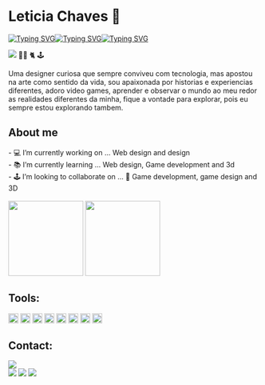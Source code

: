 
<h1>Leticia Chaves 🖖</h1> 


<!--//https://readme-typing-svg.herokuapp.com/demo/  -->
<!--web design  -->
<!--atualizacao -->

[![Typing SVG](https://readme-typing-svg.herokuapp.com?font=ubunto&color=F7314F&Left=true&vCenter=true&width=150&height=100&lines=Web+design+|+&duration=5000s&delay=0.3s)](https://git.io/typing-svg)<!--Game -->[![Typing SVG](https://readme-typing-svg.herokuapp.com?font=ubunto&color=8BDC00&left=true&vCenter=true&width=80&height=100&lines=Game+|+&duration=5000s&delay=0.3s)](https://git.io/typing-svg)<!-- Ui/ux  -->[![Typing SVG](https://readme-typing-svg.herokuapp.com?font=ubunto&color=2890ff&Left=true&vCenter=true&width=150&height=100&lines=UI%2FUX&duration=5000s&delay=0.3s)](https://git.io/typing-svg)


![](https://komarev.com/ghpvc/?username=lepleen&style=flat-square) 👩‍ 💻 🐈 🕹️

Uma designer curiosa  que sempre conviveu com tecnologia, mas apostou na arte como sentido da vida, sou apaixonada por historias e experiencias diferentes, adoro video games, aprender e observar o mundo ao meu redor as realidades diferentes da minha, fique a  vontade para explorar, pois eu sempre estou explorando tambem.


<div>
         <h2>About me</h2>
         <span> - 💻 I’m currently working on ... Web design and design </span><br>
         <span>- 📚 I’m currently learning ... Web design, Game development and 3d</span><br>
        <span> - 🕹️ I’m looking to collaborate on ... 👾 Game development, game design and 3D</span>
</div>

<div align="left">
         <br>
         <img height="150em" src="https://github-readme-stats.vercel.app/api?username=lepleen&show_icons=true&theme=blueberry&include_all_commits=true&count_private=true"/>
         <img height="150em" src="https://github-readme-stats.vercel.app/api/top-langs/?username=lepleen&layout=compact&theme=blueberry&&include_all_commits=true&count_private=true"/>
</div>
      

</div>

<div display="inline-block">
         <h2>Tools:</h2>
         <img height="20px" src="https://img.shields.io/badge/Adobe%20after%20affects-CF96FD?style=for-the badge&logo=Adobe%20after%20effects&logoColor=393665" />
         <img  height="20px" src="https://img.shields.io/badge/Adobe%20Illustrator-FF9A00?style=for-the-badge&logo=adobe%20illustrator&logoColor=white"/>
         <img height="20px" src="https://img.shields.io/badge/Adobe%20Photoshop-31A8FF?style=for-the-badge&logo=Adobe%20Photoshop&logoColor=black"/>
         <img  height="20px" src="https://img.shields.io/badge/Adobe%20XD-470137?style=for-the-badge&logo=Adobe%20XD&logoColor=#FF61F6"/>
         <img  height="20px" src="https://img.shields.io/badge/blender-%23F5792A.svg?style=for-the-badge&logo=blender&logoColor=white"/>
         <img  height="20px" src="https://img.shields.io/badge/Figma-F24E1E?style=for-the-badge&logo=figma&logoColor=white"/>
         <img   height="20px" src="https://img.shields.io/badge/gimp-5C5543?style=for-the-badge&logo=gimp&logoColor=white"/>
         <img  height="20px" src="https://img.shields.io/badge/Krita-203759?style=for-the-badge&logo=krita&logoColor=EEF37B"/>
        

         
</div>

<div display="inline">
         <h2>Contact:</h2>
         <address>
       <a href="mailto:leticiachavescs@gmail.com"><img src="https://img.shields.io/badge/Gmail-D14836?style=for-the-badge&logo=gmail&logoColor=white" target="_blank"/></a>
         </address>
         <a href="https://www.behance.net/Lepleen"><img src="https://img.shields.io/badge/-Behance-blue?style=for-the-badge&logo=behance&logoColor=white" target="_blank"/></a>
         <a href="https://www.instagram.com/lepleen/"><img src="https://img.shields.io/badge/Instagram-E4405F?style=for-the-badge&logo=instagram&logoColor=white"/></a>
         <a href="https://www.linkedin.com/in/lepleen/"><img src="https://img.shields.io/badge/LinkedIn-0077B5?style=for-the-badge&logo=linkedin&logoColor=white" target="_blank"/></a>
</div>



